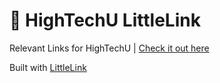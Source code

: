 # 🔗 HighTechU LittleLink


Relevant Links for HighTechU | [Check it out here](https://hightechu.github.io/links/)

Built with [LittleLink](https://github.com/sethcottle/littlelink)
